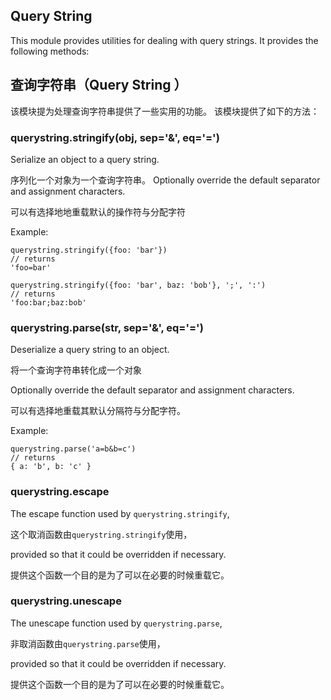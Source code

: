 ## Query String

This module provides utilities for dealing with query strings.
It provides the following methods:

## 查询字符串（Query String ）

该模块提为处理查询字符串提供了一些实用的功能。
该模块提供了如下的方法：

### querystring.stringify(obj, sep='&', eq='=')

Serialize an object to a query string.

序列化一个对象为一个查询字符串。
Optionally override the default separator and assignment characters.

可以有选择地地重载默认的操作符与分配字符

Example:

    querystring.stringify({foo: 'bar'})
    // returns
    'foo=bar'

    querystring.stringify({foo: 'bar', baz: 'bob'}, ';', ':')
    // returns
    'foo:bar;baz:bob'

### querystring.parse(str, sep='&', eq='=')

Deserialize a query string to an object.

将一个查询字符串转化成一个对象

Optionally override the default separator and assignment characters.

可以有选择地重载其默认分隔符与分配字符。

Example:

    querystring.parse('a=b&b=c')
    // returns
    { a: 'b', b: 'c' }

### querystring.escape

The escape function used by `querystring.stringify`,

这个取消函数由`querystring.stringify`使用，

provided so that it could be overridden if necessary.

提供这个函数一个目的是为了可以在必要的时候重载它。

### querystring.unescape

The unescape function used by `querystring.parse`,

非取消函数由`querystring.parse`使用，

provided so that it could be overridden if necessary.

提供这个函数一个目的是为了可以在必要的时候重载它。
